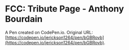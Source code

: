 # FCC: Tribute Page - Anthony Bourdain

A Pen created on CodePen.io. Original URL: [https://codepen.io/jerickson1264/pen/bGBRovb](https://codepen.io/jerickson1264/pen/bGBRovb).


